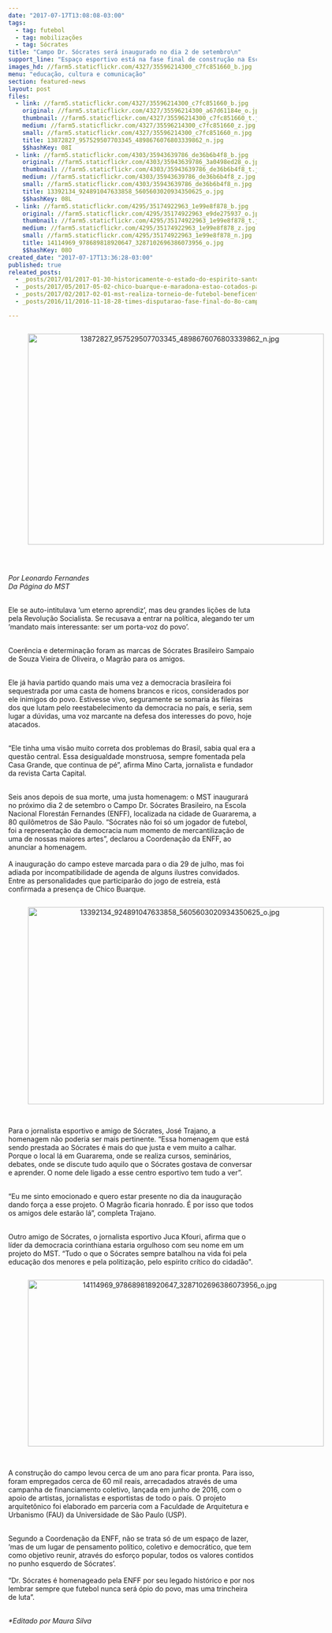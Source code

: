 ```yaml
---
date: "2017-07-17T13:08:08-03:00"
tags:
  - tag: futebol
  - tag: mobilizações
  - tag: Sócrates
title: "Campo Dr. Sócrates será inaugurado no dia 2 de setembro\n"
support_line: "Espaço esportivo está na fase final de construção na Escola Nacional Florestan Fernandes, em Guararema."
images_hd: //farm5.staticflickr.com/4327/35596214300_c7fc851660_b.jpg
menu: "educação, cultura e comunicação"
section: featured-news
layout: post
files:
  - link: //farm5.staticflickr.com/4327/35596214300_c7fc851660_b.jpg
    original: //farm5.staticflickr.com/4327/35596214300_a67d61184e_o.jpg
    thumbnail: //farm5.staticflickr.com/4327/35596214300_c7fc851660_t.jpg
    medium: //farm5.staticflickr.com/4327/35596214300_c7fc851660_z.jpg
    small: //farm5.staticflickr.com/4327/35596214300_c7fc851660_n.jpg
    title: 13872827_957529507703345_4898676076803339862_n.jpg
    $$hashKey: 08I
  - link: //farm5.staticflickr.com/4303/35943639786_de36b6b4f8_b.jpg
    original: //farm5.staticflickr.com/4303/35943639786_3a0498ed28_o.jpg
    thumbnail: //farm5.staticflickr.com/4303/35943639786_de36b6b4f8_t.jpg
    medium: //farm5.staticflickr.com/4303/35943639786_de36b6b4f8_z.jpg
    small: //farm5.staticflickr.com/4303/35943639786_de36b6b4f8_n.jpg
    title: 13392134_924891047633858_5605603020934350625_o.jpg
    $$hashKey: 08L
  - link: //farm5.staticflickr.com/4295/35174922963_1e99e8f878_b.jpg
    original: //farm5.staticflickr.com/4295/35174922963_e9de275937_o.jpg
    thumbnail: //farm5.staticflickr.com/4295/35174922963_1e99e8f878_t.jpg
    medium: //farm5.staticflickr.com/4295/35174922963_1e99e8f878_z.jpg
    small: //farm5.staticflickr.com/4295/35174922963_1e99e8f878_n.jpg
    title: 14114969_978689818920647_3287102696386073956_o.jpg
    $$hashKey: 08O
created_date: "2017-07-17T13:36:28-03:00"
published: true
releated_posts:
  - _posts/2017/01/2017-01-30-historicamente-o-estado-do-espirito-santo-e-emblematico-nesse-processo-formativo-pois-foi-neste-estado-que-se-realizou-o-i-seminario-nacio.md
  - _posts/2017/05/2017-05-02-chico-buarque-e-maradona-estao-cotados-para-inauguracao-do-campo-de-futebol-do-mst.md
  - _posts/2017/02/2017-02-01-mst-realiza-torneio-de-futebol-beneficente-em-teixeira-de-freitas.md
  - _posts/2016/11/2016-11-18-28-times-disputarao-fase-final-do-8o-campeonato-estadual-da-reforma-agraria.md

---
```

<div style="text-align:center">
<figure class="image" style="display:inline-block"><img alt="13872827_957529507703345_4898676076803339862_n.jpg" height="428" src="//farm5.staticflickr.com/4327/35596214300_c7fc851660_b.jpg" width="600" />
<figcaption></figcaption>
</figure>
</div>

<p>&nbsp;</p>

<p><em>Por Leonardo Fernandes<br />
Da P&aacute;gina do MST</em></p>

<p><br />
Ele se auto-intitulava &lsquo;um eterno aprendiz&rsquo;, mas deu grandes li&ccedil;&otilde;es de luta pela Revolu&ccedil;&atilde;o Socialista. Se recusava a entrar na pol&iacute;tica, alegando ter um &lsquo;mandato mais interessante: ser um porta-voz do povo&rsquo;.</p>

<p><br />
Coer&ecirc;ncia e determina&ccedil;&atilde;o foram as marcas de S&oacute;crates Brasileiro Sampaio de Souza Vieira de Oliveira, o Magr&atilde;o para os amigos.</p>

<p><br />
Ele j&aacute; havia partido quando mais uma vez a democracia brasileira foi sequestrada por uma casta de homens brancos e ricos, considerados por ele inimigos do povo. Estivesse vivo, seguramente se somaria &agrave;s fileiras dos que lutam pelo reestabelecimento da democracia no pa&iacute;s, e seria, sem lugar a d&uacute;vidas, uma voz marcante na defesa dos interesses do povo, hoje atacados.</p>

<p><br />
&ldquo;Ele tinha uma vis&atilde;o muito correta dos problemas do Brasil, sabia qual era a quest&atilde;o central. Essa desigualdade monstruosa, sempre fomentada pela Casa Grande, que continua de p&eacute;&rdquo;, afirma Mino Carta, jornalista e fundador da revista Carta Capital.</p>

<p><br />
Seis anos depois de sua morte, uma justa homenagem: o MST inaugurar&aacute; no pr&oacute;ximo dia 2 de setembro o Campo Dr. S&oacute;crates Brasileiro, na Escola Nacional Florest&aacute;n Fernandes (ENFF), localizada na cidade de Guararema, a 80 quil&ocirc;metros de S&atilde;o Paulo. &ldquo;S&oacute;crates n&atilde;o foi s&oacute; um jogador de futebol, foi a representa&ccedil;&atilde;o da democracia num momento de mercantiliza&ccedil;&atilde;o de uma de nossas maiores artes&rdquo;, declarou a Coordena&ccedil;&atilde;o da ENFF, ao anunciar a homenagem.<br />
<br />
A inaugura&ccedil;&atilde;o do campo esteve marcada para o dia 29 de julho, mas foi adiada por incompatibilidade de agenda de alguns ilustres convidados. Entre as personalidades que participar&atilde;o do jogo de estreia, est&aacute; confirmada a presen&ccedil;a de Chico Buarque.</p>

<div style="text-align:center">
<figure class="image" style="display:inline-block"><img alt="13392134_924891047633858_5605603020934350625_o.jpg" height="400" src="//farm5.staticflickr.com/4303/35943639786_de36b6b4f8_b.jpg" width="600" />
<figcaption></figcaption>
</figure>
</div>

<p><br />
Para o jornalista esportivo e amigo de S&oacute;crates, Jos&eacute; Trajano, a homenagem n&atilde;o poderia ser mais pertinente. &ldquo;Essa homenagem que est&aacute; sendo prestada ao S&oacute;crates &eacute; mais do que justa e vem muito a calhar. Porque o local l&aacute; em Guararema, onde se realiza cursos, semin&aacute;rios, debates, onde se discute tudo aquilo que o S&oacute;crates gostava de conversar e aprender. O nome dele ligado a esse centro esportivo tem tudo a ver&rdquo;.</p>

<p><br />
&ldquo;Eu me sinto emocionado e quero estar presente no dia da inaugura&ccedil;&atilde;o dando for&ccedil;a a esse projeto. O Magr&atilde;o ficaria honrado. &Eacute; por isso que todos os amigos dele estar&atilde;o l&aacute;&rdquo;, completa Trajano.</p>

<p><br />
Outro amigo de S&oacute;crates, o jornalista esportivo Juca Kfouri, afirma que o l&iacute;der da democracia corinthiana estaria orgulhoso com seu nome em um projeto do MST. &ldquo;Tudo o que o S&oacute;crates sempre batalhou na vida foi pela educa&ccedil;&atilde;o dos menores e pela politiza&ccedil;&atilde;o, pelo esp&iacute;rito cr&iacute;tico do cidad&atilde;o&quot;.</p>

<div style="text-align:center">
<figure class="image" style="display:inline-block"><img alt="14114969_978689818920647_3287102696386073956_o.jpg" height="338" src="//farm5.staticflickr.com/4295/35174922963_1e99e8f878_b.jpg" width="600" />
<figcaption></figcaption>
</figure>
</div>

<p><br />
A constru&ccedil;&atilde;o do campo levou cerca de um ano para ficar pronta. Para isso, foram empregados cerca de 60 mil reais, arrecadados atrav&eacute;s de uma campanha de financiamento coletivo, lan&ccedil;ada em junho de 2016, com o apoio de artistas, jornalistas e esportistas de todo o pa&iacute;s. O projeto arquitet&ocirc;nico foi elaborado em parceria com a Faculdade de Arquitetura e Urbanismo (FAU) da Universidade de S&atilde;o Paulo (USP).</p>

<p><br />
Segundo a Coordena&ccedil;&atilde;o da ENFF, n&atilde;o se trata s&oacute; de um espa&ccedil;o de lazer, &lsquo;mas de um lugar de pensamento pol&iacute;tico, coletivo e democr&aacute;tico, que tem como objetivo reunir, atrav&eacute;s do esfor&ccedil;o popular, todos os valores contidos no punho esquerdo de S&oacute;crates&rsquo;.<br />
<br />
&ldquo;Dr. S&oacute;crates &eacute; homenageado pela ENFF por seu legado hist&oacute;rico e por nos lembrar sempre que futebol nunca ser&aacute; &oacute;pio do povo, mas uma trincheira de luta&rdquo;.</p>

<p><br />
<em>*Editado por Maura Silva&nbsp;</em></p>
